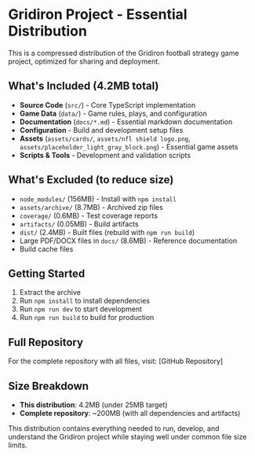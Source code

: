 # Gridiron Project - Essential Distribution

This is a compressed distribution of the Gridiron football strategy game project, optimized for sharing and deployment.

## What's Included (4.2MB total)
- **Source Code** (`src/`) - Core TypeScript implementation
- **Game Data** (`data/`) - Game rules, plays, and configuration
- **Documentation** (`docs/*.md`) - Essential markdown documentation
- **Configuration** - Build and development setup files
- **Assets** (`assets/cards/`, `assets/nfl shield logo.png`, `assets/placeholder_light_gray_block.png`) - Essential game assets
- **Scripts & Tools** - Development and validation scripts

## What's Excluded (to reduce size)
- `node_modules/` (156MB) - Install with `npm install`
- `assets/archive/` (8.7MB) - Archived zip files
- `coverage/` (0.6MB) - Test coverage reports
- `artifacts/` (0.05MB) - Build artifacts
- `dist/` (2.4MB) - Built files (rebuild with `npm run build`)
- Large PDF/DOCX files in `docs/` (8.6MB) - Reference documentation
- Build cache files

## Getting Started
1. Extract the archive
2. Run `npm install` to install dependencies
3. Run `npm run dev` to start development
4. Run `npm run build` to build for production

## Full Repository
For the complete repository with all files, visit: [GitHub Repository]

## Size Breakdown
- **This distribution**: 4.2MB (under 25MB target)
- **Complete repository**: ~200MB (with all dependencies and artifacts)

This distribution contains everything needed to run, develop, and understand the Gridiron project while staying well under common file size limits.
